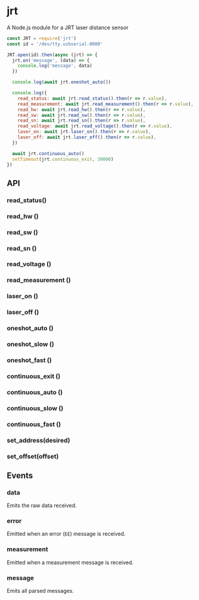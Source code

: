 # jrt
A Node.js module for a JRT laser distance sensor

```js
const JRT = require('jrt')
const id = '/dev/tty.usbserial-0000'

JRT.open(id).then(async (jrt) => {
  jrt.on('message', (data) => {
    console.log('message', data)
  })

  console.log(await jrt.oneshot_auto())

  console.log({
    read_status: await jrt.read_status().then(r => r.value),
    read_measurement: await jrt.read_measurement().then(r => r.value),
    read_hw: await jrt.read_hw().then(r => r.value),
    read_sw: await jrt.read_sw().then(r => r.value),
    read_sn: await jrt.read_sn().then(r => r.value),
    read_voltage: await jrt.read_voltage().then(r => r.value),
    laser_on: await jrt.laser_on().then(r => r.value),
    laser_off: await jrt.laser_off().then(r => r.value),
  })

  await jrt.continuous_auto()
  setTimeout(jrt.continuous_exit, 30000)
})
```

## API
### read_status()
### read_hw ()
### read_sw ()
### read_sn ()
### read_voltage ()
### read_measurement ()
### laser_on ()
### laser_off ()
### oneshot_auto ()
### oneshot_slow ()
### oneshot_fast ()
### continuous_exit ()
### continuous_auto ()
### continuous_slow ()
### continuous_fast ()
### set_address(desired)
### set_offset(offset)

## Events
### data
Emits the raw data received.

### error
Emitted when an error (`EE`) message is received.

### measurement
Emitted when a measurement message is received.

### message
Emits all parsed messages.
